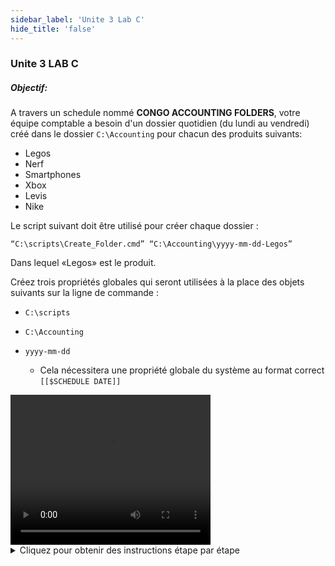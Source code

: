 ```yaml
---
sidebar_label: 'Unite 3 Lab C'
hide_title: 'false'
---
```


### Unite 3 LAB C

##### Objectif:

A travers un schedule nommé **CONGO ACCOUNTING FOLDERS**, votre équipe comptable a besoin d'un dossier quotidien (du lundi au vendredi) créé dans le dossier ```C:\Accounting``` pour chacun des produits suivants:

* Legos
* Nerf
* Smartphones
* Xbox
* Levis
* Nike

Le script suivant doit être utilisé pour créer chaque dossier :

```
“C:\scripts\Create_Folder.cmd” “C:\Accounting\yyyy-mm-dd-Legos”
```
Dans lequel «Legos» est le produit.

Créez trois propriétés globales qui seront utilisées à la place des objets suivants sur la ligne de commande :

*	```C:\scripts```
*	```C:\Accounting```
*	```yyyy-mm-dd```

    * Cela nécessitera une propriété globale du système au format correct ```[[$SCHEDULE DATE]]```

<div>
<video width="320" height="240" controls>
  <source src="videobasic/U3LabC.mp4" type="video/mp4"></source>
Your browser does not support the video tag.
</video>
</div>

<details>

<summary>Cliquez pour obtenir des instructions étape par étape</summary>

**Instructions de laboratoire** :  

* Créer un Schedule nommé **Congo Accounting Folders**
* Les **samedis** et **dimanches** sont **des jours non ouvrables (non-working days)**
* **Auto-build** le schedule ```7``` jours à l'avance pour ```1``` jour
* **Auto-delete** le schedule ```7``` jours
* Ajouter **documentation** pour le Schedule
* Créer un **Job Windows** pour chacun des produits de l'introduction
* Nommez chaque **Job** de la même manière que son **nom de produit**
* Ce Job doit s'exécuter en tant qu'User ID ```SMATRAINING\SMAUSER``` 
* Ce Job doit s'exécuter sur la Machine ```SMATRAINING```
* Utilisez la **ligne de commande** suivante en remplaçant les trois objets spécifiés ci-dessus par des **propriétés globales** :

```
“C:\scripts\Create_Folder.cmd” “C:\Accounting\yyyy-mm-dd-Legos”
```  

:::note
N'oubliez pas que chaque Job est attribuée à un produit et que le nom du dossier doit correspondre au produit
:::

* Le Job doit être exécuté du **lundi au vendredi**
* Les Jobs doivent être **étiquetés** en fonction du produits (**jouets**,** **électronique** et **vêtements**)
* Les Jobs doivent s'exécuter dans l'ordre suivant, chaque Job nécessitant le Job avant lui :
    * Legos
    * Nerf
    * Smartphones
    * Xbox
    * Levis
    * Nike
* Construire le schedule pour aujourd'hui et demain (Released)
* Utilisez la vue des opérations de Solution Manager pour vérifier si les jobs sont terminés
* Une fois tous les jobs terminés, vérifiez que tous les dossiers ont été créés

</details>